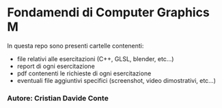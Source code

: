 # Fondamendi di Computer Graphics M
In questa repo sono presenti cartelle contenenti: 
- file relativi alle esercitazioni (C++, GLSL, blender, etc...)
- report di ogni esercitazione
- pdf contenenti le richieste di ogni esercitazione
- eventuali file aggiuntivi specifici (screenshot, video dimostrativi, etc...) <br/>

### Autore: Cristian Davide Conte
